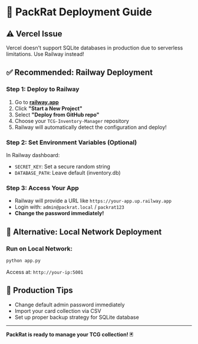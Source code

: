 # 🚀 PackRat Deployment Guide

## ⚠️ Vercel Issue
Vercel doesn't support SQLite databases in production due to serverless limitations. Use Railway instead!

## ✅ Recommended: Railway Deployment

### Step 1: Deploy to Railway
1. Go to **[railway.app](https://railway.app)**
2. Click **"Start a New Project"**
3. Select **"Deploy from GitHub repo"**
4. Choose your `TCG-Inventory-Manager` repository
5. Railway will automatically detect the configuration and deploy!

### Step 2: Set Environment Variables (Optional)
In Railway dashboard:
- `SECRET_KEY`: Set a secure random string
- `DATABASE_PATH`: Leave default (inventory.db)

### Step 3: Access Your App
- Railway will provide a URL like `https://your-app.up.railway.app`
- Login with: `admin@packrat.local` / `packrat123`
- **Change the password immediately!**

## 🎯 Alternative: Local Network Deployment

### Run on Local Network:
```bash
python app.py
```
Access at: `http://your-ip:5001`

## 🔧 Production Tips
- Change default admin password immediately
- Import your card collection via CSV
- Set up proper backup strategy for SQLite database

---
**PackRat is ready to manage your TCG collection! 🃏**